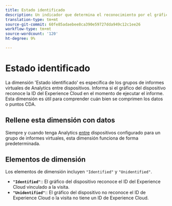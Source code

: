```yaml
---
title: Estado identificado
description: Un indicador que determina el reconocimiento por el gráfico del dispositivo.
translation-type: tm+mt
source-git-commit: 60fe85adaebee8ca390e59727dda949c12c1ee26
workflow-type: tm+mt
source-wordcount: '120'
ht-degree: 9%

---
```



# Estado identificado

La dimensión &#39;Estado identificado&#39; es específica de los grupos de informes virtuales de Analytics [](../cda/overview.md) entre dispositivos. Informa si el gráfico del dispositivo reconoce la ID del Experience Cloud en el momento de ejecutar el informe. Esta dimensión es útil para comprender cuán bien se comprimen los datos o puntos CDA.

## Rellene esta dimensión con datos

Siempre y cuando tenga Analytics [entre](../cda/overview.md) dispositivos configurado para un grupo de informes virtuales, esta dimensión funciona de forma predeterminada.

## Elementos de dimensión

Los elementos de dimensión incluyen `"Identified"` y `"Unidentified"`.

* **`"Identified"`**:: El gráfico del dispositivo reconoce el ID del Experience Cloud vinculado a la visita.
* **`"Unidentified"`**:: El gráfico del dispositivo no reconoce el ID de Experience Cloud o la visita no tiene un ID de Experience Cloud.
